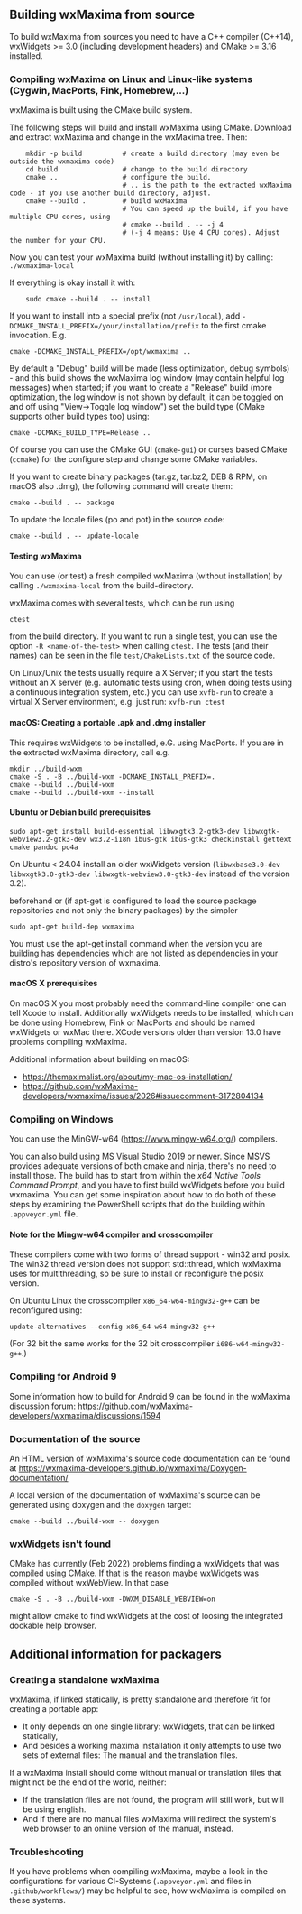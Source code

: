 ## Building wxMaxima from source

To build wxMaxima from sources you need to have a C++ compiler (C++14),
wxWidgets >= 3.0 (including development headers) and
CMake >= 3.16 installed.

### Compiling wxMaxima on Linux and Linux-like systems (Cygwin, MacPorts, Fink, Homebrew,...)

wxMaxima is built using the CMake build system.

The following steps will build and install wxMaxima using CMake.
Download and extract wxMaxima and change in the wxMaxima tree. Then:

```
    mkdir -p build          # create a build directory (may even be outside the wxmaxima code)
    cd build                # change to the build directory
    cmake ..                # configure the build.
                            # .. is the path to the extracted wxMaxima code - if you use another build directory, adjust.
    cmake --build .         # build wxMaxima
                            # You can speed up the build, if you have multiple CPU cores, using
                            # cmake --build . -- -j 4
                            # (-j 4 means: Use 4 CPU cores). Adjust the number for your CPU.
```

Now you can test your wxMaxima build (without installing it) by calling: `./wxmaxima-local`

If everything is okay install it with:
```
    sudo cmake --build . -- install
```

If you want to install into a special prefix (not `/usr/local`), add
`-DCMAKE_INSTALL_PREFIX=/your/installation/prefix` to the first
cmake invocation. E.g.

```
cmake -DCMAKE_INSTALL_PREFIX=/opt/wxmaxima ..
```

By default a "Debug" build will be made (less optimization, debug symbols) - and this build shows the
wxMaxima log window (may contain helpful log messages) when started; if you want to create a
"Release" build (more optimization, the log window is not shown by default, it can be toggled
on and off using "View->Toggle log window") set the build type (CMake supports other build types too) using:
```
cmake -DCMAKE_BUILD_TYPE=Release ..
```


Of course you can use the CMake GUI (`cmake-gui`) or curses based CMake
(`ccmake`) for the configure step and change some CMake variables.

If you want to create binary packages (tar.gz, tar.bz2, DEB & RPM, on macOS
also .dmg), the following command will create them:

```
cmake --build . -- package
```

To update the locale files (po and pot) in the source code:

```
cmake --build . -- update-locale
```

#### Testing wxMaxima

You can use (or test) a fresh compiled wxMaxima (without installation) by calling
`./wxmaxima-local` from the build-directory.

wxMaxima comes with several tests, which can be run using

```
ctest
```

from the build directory. If you want to run a single test, you can use the option `-R <name-of-the-test>`
when calling `ctest`. The tests (and their names) can be seen in the file `test/CMakeLists.txt` of the source code.

On Linux/Unix the tests usually require a X Server; if you start the tests without an X server (e.g.
automatic tests using cron, when doing tests using a continuous integration system, etc.)
you can use `xvfb-run` to create a virtual X Server environment, e.g. just run: `xvfb-run ctest`

#### macOS: Creating a portable .apk and .dmg installer

This requires wxWidgets to be installed, e.G. using MacPorts.
If you are in the extracted wxMaxima directory, call e.g.

```
mkdir ../build-wxm
cmake -S . -B ../build-wxm -DCMAKE_INSTALL_PREFIX=.
cmake --build ../build-wxm
cmake --build ../build-wxm --install
```

#### Ubuntu or Debian build prerequisites

```
sudo apt-get install build-essential libwxgtk3.2-gtk3-dev libwxgtk-webview3.2-gtk3-dev wx3.2-i18n ibus-gtk ibus-gtk3 checkinstall gettext cmake pandoc po4a
```

On Ubuntu < 24.04 install an older wxWidgets version (`libwxbase3.0-dev libwxgtk3.0-gtk3-dev libwxgtk-webview3.0-gtk3-dev` instead of the version 3.2).


beforehand or (if apt-get is configured to load the source package
repositories and not only the binary packages) by the simpler

```
sudo apt-get build-dep wxmaxima
```

You must use the apt-get install command when the version you are building has dependencies
which are not listed as dependencies in your distro's repository version of wxmaxima.


#### macOS X prerequisites

On macOS X you most probably need the command-line compiler one can tell
Xcode to install. Additionally wxWidgets needs to be installed, which can
be done using Homebrew, Fink or MacPorts and should be named wxWidgets or
wxMac there. XCode versions older than version 13.0 have problems compiling
wxMaxima.

Additional information about building on macOS:

- https://themaximalist.org/about/my-mac-os-installation/
- https://github.com/wxMaxima-developers/wxmaxima/issues/2026#issuecomment-3172804134

### Compiling on Windows


You can use the MinGW-w64 (https://www.mingw-w64.org/) compilers.

You can also build using MS Visual Studio 2019 or newer. Since MSVS
provides adequate versions of both cmake and ninja, there's no need
to install those. The build has to start from within the  *x64 Native
Tools Command Prompt*, and you have to first build wxWidgets before
you build wxmaxima. You can get some inspiration about how to do both
of these steps by examining the PowerShell scripts that do the building
within `.appveyor.yml` file.

#### Note for the Mingw-w64 compiler and crosscompiler

These compilers come with two forms of thread support - win32 and posix.
The win32 thread version does not support std::thread, which wxMaxima
uses for multithreading, so be sure to install or reconfigure the
posix version.

On Ubuntu Linux the crosscompiler `x86_64-w64-mingw32-g++` can be
reconfigured using:

```
update-alternatives --config x86_64-w64-mingw32-g++
```

(For 32 bit the same works for the 32 bit crosscompiler `i686-w64-mingw32-g++`.)

### Compiling for Android 9

Some information how to build for Android 9 can be found in the wxMaxima
discussion forum:
https://github.com/wxMaxima-developers/wxmaxima/discussions/1594

### Documentation of the source

An HTML version of wxMaxima's source code documentation can be found at
https://wxmaxima-developers.github.io/wxmaxima/Doxygen-documentation/

A local version of the documentation of wxMaxima's source can be
generated using doxygen and the `doxygen` target:

```
cmake --build ../build-wxm -- doxygen
```

### wxWidgets isn't found

CMake has currently (Feb 2022) problems finding a wxWidgets that was
compiled using CMake. If that is the reason maybe wxWidgets was compiled
without wxWebView. In that case

```
cmake -S . -B ../build-wxm -DWXM_DISABLE_WEBVIEW=on
```

might allow cmake to find wxWidgets at the cost of loosing the integrated
dockable help browser.

## Additional information for packagers

### Creating a standalone wxMaxima

wxMaxima, if linked statically, is pretty standalone and therefore fit for
creating a portable app:

- It only depends on one single library: wxWidgets, that can be linked
  statically,
- And besides a working maxima installation it only attempts to use two
  sets of external files: The manual and the translation files.

If a wxMaxima install should come without manual or translation files that
might not be the end of the world, neither:

- If the translation files are not found, the program will still work,
  but will be using english.
- And if there are no manual files wxMaxima will redirect the system's web
  browser to an online version of the manual, instead.

### Troubleshooting

If you have problems when compiling wxMaxima, maybe a look in the configurations
for various CI-Systems (`.appveyor.yml` and files in `.github/workflows/`)
may be helpful to see, how wxMaxima is compiled on these systems.
